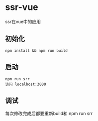 # ssr-vue

ssr在vue中的应用

## 初始化
```
npm install && npm run build
```

## 启动
```
npm run srr
访问 localhost:3000
```

## 调试
每次修改完成后都要重新build和 npm run srr